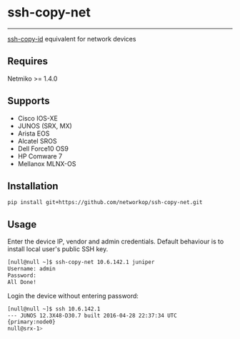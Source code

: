 # ssh-copy-net
---
[ssh-copy-id](https://linux.die.net/man/1/ssh-copy-id) equivalent for network devices

## Requires

Netmiko >= 1.4.0

## Supports

* Cisco IOS-XE
* JUNOS (SRX, MX)
* Arista EOS
* Alcatel SROS
* Dell  Force10 OS9
* HP Comware 7
* Mellanox MLNX-OS

## Installation

`pip install git+https://github.com/networkop/ssh-copy-net.git`

## Usage

Enter the device IP, vendor and admin credentials. Default behaviour is to install local user's public SSH key.

```bash
[null@null ~]$ ssh-copy-net 10.6.142.1 juniper
Username: admin
Password:
All Done!
```

Login the device without entering password:

```bash
[null@null ~]$ ssh 10.6.142.1
--- JUNOS 12.3X48-D30.7 built 2016-04-28 22:37:34 UTC
{primary:node0}
null@srx-1>
```
